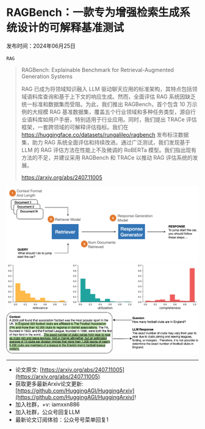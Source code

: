 # RAGBench：一款专为增强检索生成系统设计的可解释基准测试
发布时间：2024年06月25日

`RAG`
> RAGBench: Explainable Benchmark for Retrieval-Augmented Generation Systems
>
> RAG 已成为将领域知识融入 LLM 驱动聊天应用的标准架构，其特点包括领域语料库查询和基于上下文的响应生成。然而，全面评估 RAG 系统因缺乏统一标准和数据集而受阻。为此，我们推出 RAGBench，首个包含 10 万示例的大规模 RAG 基准数据集，覆盖五个行业领域和多种任务类型，源自行业语料库如用户手册，特别适用于行业应用。同时，我们提出 TRACe 评估框架，一套跨领域的可解释评估指标。我们在 https://huggingface.co/datasets/rungalileo/ragbench 发布标注数据集，助力 RAG 系统全面评估和持续改进。通过广泛测试，我们发现基于 LLM 的 RAG 评估方法在性能上不及微调的 RoBERTa 模型。我们指出现有方法的不足，并建议采用 RAGBench 和 TRACe 以推动 RAG 评估系统的发展。
>
> https://arxiv.org/abs/2407.11005

![](https://raw.githubusercontent.com/HuggingAGI/HuggingArxiv/main/paper_images/2407.11005/RAG-diagram.png)
![](https://raw.githubusercontent.com/HuggingAGI/HuggingArxiv/main/paper_images/2407.11005/RAGBenchDistributions.png)
![](https://raw.githubusercontent.com/HuggingAGI/HuggingArxiv/main/paper_images/2407.11005/RelUtilExample.png)

<hr />

- 论文原文: [https://arxiv.org/abs/2407.11005](https://arxiv.org/abs/2407.11005)
- 获取更多最新Arxiv论文更新: [https://github.com/HuggingAGI/HuggingArxiv](https://github.com/HuggingAGI/HuggingArxiv)!
- 加入社群，+v: iamxxn886
- 加入社群，公众号回复LLM
- 最新论文订阅体验：公众号号菜单回复1